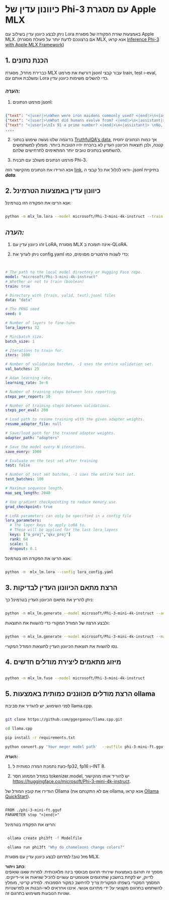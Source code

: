 # **כיוונון עדין של Phi-3 עם מסגרת Apple MLX**

ניתן לבצע כיוונון עדין בשילוב עם Lora באמצעות שורת הפקודה של מסגרת Apple MLX. (אם ברצונכם לדעת יותר על פעולת מסגרת MLX, אנא קראו [Inference Phi-3 with Apple MLX Framework](../03.FineTuning/03.Inference/MLX_Inference.md))

## **1. הכנת נתונים**

כברירת מחדל, מסגרת MLX דורשת את פורמט jsonl עבור קבצי train, test ו-eval, ומשלבת אותם עם Lora כדי להשלים משימות כיוונון עדין.

### ***הערה:***

1. פורמט הנתונים jsonl:

```json

{"text": "<|user|>\nWhen were iron maidens commonly used? <|end|>\n<|assistant|> \nIron maidens were never commonly used <|end|>"}
{"text": "<|user|>\nWhat did humans evolve from? <|end|>\n<|assistant|> \nHumans and apes evolved from a common ancestor <|end|>"}
{"text": "<|user|>\nIs 91 a prime number? <|end|>\n<|assistant|> \nNo, 91 is not a prime number <|end|>"}
....

```

2. בדוגמה שלנו נעשה שימוש בנתוני [TruthfulQA's data](https://github.com/sylinrl/TruthfulQA/blob/main/TruthfulQA.csv), אך כמות הנתונים יחסית קטנה, ולכן תוצאות הכיוונון העדין לא בהכרח יהיו הטובות ביותר. מומלץ למשתמשים להשתמש בנתונים טובים יותר המתאימים לתרחישים שלהם.

3. פורמט הנתונים משולב עם תבנית Phi-3.

אנא הורידו את הנתונים מהקישור הזה [link](../../../../code/04.Finetuning/mlx), ודאו לכלול את כל קבצי ה-.jsonl בתיקיית ***data***.

## **2. כיוונון עדין באמצעות הטרמינל**

אנא הריצו את הפקודה הזו בטרמינל:

```bash

python -m mlx_lm.lora --model microsoft/Phi-3-mini-4k-instruct --train --data ./data --iters 1000 

```

## ***הערה:***

1. זהו כיוונון עדין עם LoRA, מסגרת MLX אינה תומכת ב-QLoRA.

2. ניתן לערוך את config.yaml כדי לשנות פרמטרים מסוימים, כמו:

```yaml


# The path to the local model directory or Hugging Face repo.
model: "microsoft/Phi-3-mini-4k-instruct"
# Whether or not to train (boolean)
train: true

# Directory with {train, valid, test}.jsonl files
data: "data"

# The PRNG seed
seed: 0

# Number of layers to fine-tune
lora_layers: 32

# Minibatch size.
batch_size: 1

# Iterations to train for.
iters: 1000

# Number of validation batches, -1 uses the entire validation set.
val_batches: 25

# Adam learning rate.
learning_rate: 1e-6

# Number of training steps between loss reporting.
steps_per_report: 10

# Number of training steps between validations.
steps_per_eval: 200

# Load path to resume training with the given adapter weights.
resume_adapter_file: null

# Save/load path for the trained adapter weights.
adapter_path: "adapters"

# Save the model every N iterations.
save_every: 1000

# Evaluate on the test set after training
test: false

# Number of test set batches, -1 uses the entire test set.
test_batches: 100

# Maximum sequence length.
max_seq_length: 2048

# Use gradient checkpointing to reduce memory use.
grad_checkpoint: true

# LoRA parameters can only be specified in a config file
lora_parameters:
  # The layer keys to apply LoRA to.
  # These will be applied for the last lora_layers
  keys: ["o_proj","qkv_proj"]
  rank: 64
  scale: 1
  dropout: 0.1


```

אנא הריצו את הפקודה הזו בטרמינל:

```bash

python -m  mlx_lm.lora --config lora_config.yaml

```

## **3. הרצת מתאם הכיוונון העדין לבדיקות**

ניתן להריץ את מתאם הכיוונון העדין בטרמינל כך:

```bash

python -m mlx_lm.generate --model microsoft/Phi-3-mini-4k-instruct --adapter-path ./adapters --max-token 2048 --prompt "Why do chameleons change colors? " --eos-token "<|end|>"    

```

ולבצע הרצה של המודל המקורי כדי להשוות את התוצאות:

```bash

python -m mlx_lm.generate --model microsoft/Phi-3-mini-4k-instruct --max-token 2048 --prompt "Why do chameleons change colors? " --eos-token "<|end|>"    

```

נסו להשוות את תוצאות הכיוונון העדין לתוצאות המודל המקורי.

## **4. מיזוג מתאמים ליצירת מודלים חדשים**

```bash

python -m mlx_lm.fuse --model microsoft/Phi-3-mini-4k-instruct

```

## **5. הרצת מודלים מכווננים כמותית באמצעות ollama**

לפני השימוש, יש להגדיר את סביבת llama.cpp.

```bash

git clone https://github.com/ggerganov/llama.cpp.git

cd llama.cpp

pip install -r requirements.txt

python convert.py 'Your meger model path'  --outfile phi-3-mini-ft.gguf --outtype f16 

```

***הערה:***

1. כעת נתמכת המרה כמותית ל-fp32, fp16 ו-INT 8.

2. במודל הממוזג חסר tokenizer.model, יש להוריד אותו מהקישור https://huggingface.co/microsoft/Phi-3-mini-4k-instruct.

הגדירו את קובץ המודל של Ollama (אם לא התקנתם את ollama, אנא קראו [Ollama QuickStart](../02.QuickStart/Ollama_QuickStart.md)).

```txt

FROM ./phi-3-mini-ft.gguf
PARAMETER stop "<|end|>"

```

הריצו את הפקודה בטרמינל:

```bash

 ollama create phi3ft -f Modelfile 

 ollama run phi3ft "Why do chameleons change colors?" 

```

מזל טוב! למדתם לבצע כיוונון עדין עם מסגרת MLX.

**כתב ויתור**:  
מסמך זה תורגם באמצעות שירותי תרגום מבוססי בינה מלאכותית. למרות שאנו שואפים לדיוק, יש לקחת בחשבון שתרגומים אוטומטיים עשויים להכיל שגיאות או אי-דיוקים. המסמך המקורי בשפתו המקורית צריך להיחשב כמקור הסמכותי. למידע קריטי, מומלץ להשתמש בתרגום מקצועי על ידי מתרגם אנושי. איננו אחראים לאי-הבנות או לפרשנויות שגויות הנובעות משימוש בתרגום זה.
